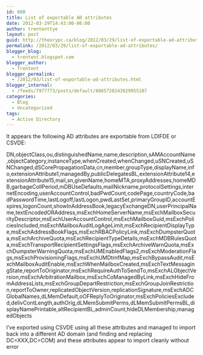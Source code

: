 ```yaml
---
id: 680
title: List of exportable AD attributes
date: 2012-03-29T14:43:00-06:00
author: trententtye
layout: post
guid: http://theorypc.ca/blog/2012/03/29/list-of-exportable-ad-attributes/
permalink: /2012/03/29/list-of-exportable-ad-attributes/
blogger_blog:
  - trentent.blogspot.com
blogger_author:
  - Trentent
blogger_permalink:
  - /2012/03/list-of-exportable-ad-attributes.html
blogger_internal:
  - /feeds/7977773/posts/default/8865728243929955187
categories:
  - Blog
  - Uncategorized
tags:
  - Active Directory
---
```

It appears the following AD attributes are exportable from LDIFDE or CSVDE:

DN,objectClass,ou,distinguishedName,name,description,sAMAccountName,objectCategory,instanceType,whenCreated,whenChanged,uSNCreated,uSNChanged,dSCorePropagationData,cn,member,groupType,displayName,info,extensionAttribute1,managedBy,publicDelegatesBL,extensionAttribute14,extensionAttribute15,mail,sn,givenName,homeMTA,proxyAddresses,homeMDB,garbageCollPeriod,mDBUseDefaults,mailNickname,protocolSettings,internetEncoding,userAccountControl,badPwdCount,codePage,countryCode,badPasswordTime,lastLogoff,lastLogon,pwdLastSet,primaryGroupID,accountExpires,logonCount,showInAddressBook,legacyExchangeDN,userPrincipalName,textEncodedORAddress,msExchHomeServerName,msExchMailboxSecurityDescriptor,msExchUserAccountControl,msExchMailboxGuid,msExchPoliciesIncluded,msExchMailboxAuditLogAgeLimit,msExchRecipientDisplayType,msExchAddressBookFlags,msExchRBACPolicyLink,msExchDumpsterQuota,msExchArchiveQuota,msExchRecipientTypeDetails,msExchMDBRulesQuota,msExchTransportRecipientSettingsFlags,msExchArchiveWarnQuota,msExchDumpsterWarningQuota,msExchUMEnabledFlags2,msExchModerationFlags,msExchProvisioningFlags,msExchUMDtmfMap,msExchBypassAudit,msExchMailboxAuditEnable,msExchWhenMailboxCreated,msExchTextMessagingState,reportToOriginator,msExchRequireAuthToSendTo,msExchALObjectVersion,msExchArbitrationMailbox,msExchCoManagedByLink,msExchHideFromAddressLists,msExchGroupDepartRestriction,msExchGroupJoinRestriction,reportToOwner,replicatedObjectVersion,replicationSignature,msExchADCGlobalNames,dLMemDefault,oOFReplyToOriginator,msExchPoliciesExcluded,delivContLength,authOrig,dLMemSubmitPerms,dLMemSubmitPermsBL,displayNamePrintable,altRecipientBL,adminCount,hideDLMembership,managedObjects

I&#8217;ve exported using CSVDE using all these attributes and managed to import back into a different AD domain (and finding and replacing DC=XXX,DC=COM) and these attributes appear to import cleanly without error

<!-- AddThis Advanced Settings generic via filter on the_content -->

<!-- AddThis Share Buttons generic via filter on the_content -->